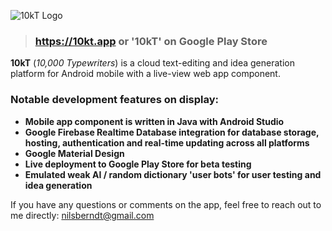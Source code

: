 ![10kT Logo](/src/main/res/drawable/logo_img.png)

> ### https://10kt.app or '10kT' on Google Play Store

**10kT** (*10,000 Typewriters*) is a cloud text-editing and idea generation platform for Android mobile with a live-view web app component. 

### Notable development features on display:
* **Mobile app component is written in Java with Android Studio**
* **Google Firebase Realtime Database integration for database storage, hosting, authentication and real-time updating across all platforms**
* **Google Material Design**
* **Live deployment to Google Play Store for beta testing**
* **Emulated weak AI / random dictionary 'user bots' for user testing and idea generation**

If you have any questions or comments on the app, feel free to reach out to me directly: nilsberndt@gmail.com